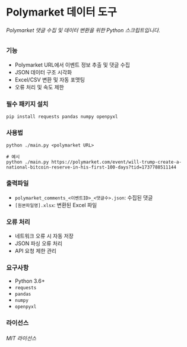 # Polymarket 데이터 도구
###### Polymarket 댓글 수집 및 데이터 변환을 위한 Python 스크립트입니다.

### 기능
- Polymarket URL에서 이벤트 정보 추출 및 댓글 수집
- JSON 데이터 구조 시각화
- Excel/CSV 변환 및 자동 포맷팅
- 오류 처리 및 속도 제한

### 필수 패키지 설치
```
pip install requests pandas numpy openpyxl
```

### 사용법
```
python ./main.py <polymarket URL>

# 예시
python ./main.py https://polymarket.com/event/will-trump-create-a-national-bitcoin-reserve-in-his-first-100-days?tid=1737788511144
```

### 출력파일
- `polymarket_comments_<이벤트ID>_<댓글수>.json`: 수집된 댓글
- `[원본파일명].xlsx`: 변환된 Excel 파일

### 오류 처리
- 네트워크 오류 시 자동 저장
- JSON 파싱 오류 처리
- API 요청 제한 관리

### 요구사항
- Python 3.6+
- `requests`
- `pandas`
- `numpy`
- `openpyxl`

### 라이선스
###### MIT 라이선스